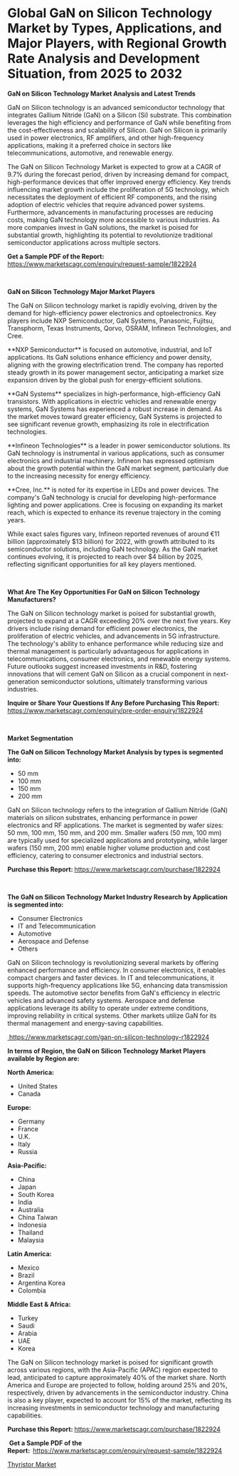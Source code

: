 <p><h1>Global GaN on Silicon Technology Market by Types, Applications, and Major Players, with Regional Growth Rate Analysis and Development Situation, from 2025 to 2032</h1></p><p><strong>GaN on Silicon Technology Market Analysis and Latest Trends</strong></p>
<p><p>GaN on Silicon technology is an advanced semiconductor technology that integrates Gallium Nitride (GaN) on a Silicon (Si) substrate. This combination leverages the high efficiency and performance of GaN while benefiting from the cost-effectiveness and scalability of Silicon. GaN on Silicon is primarily used in power electronics, RF amplifiers, and other high-frequency applications, making it a preferred choice in sectors like telecommunications, automotive, and renewable energy.</p><p>The GaN on Silicon Technology Market is expected to grow at a CAGR of 9.7% during the forecast period, driven by increasing demand for compact, high-performance devices that offer improved energy efficiency. Key trends influencing market growth include the proliferation of 5G technology, which necessitates the deployment of efficient RF components, and the rising adoption of electric vehicles that require advanced power systems. Furthermore, advancements in manufacturing processes are reducing costs, making GaN technology more accessible to various industries. As more companies invest in GaN solutions, the market is poised for substantial growth, highlighting its potential to revolutionize traditional semiconductor applications across multiple sectors.</p></p>
<p><strong>Get a Sample PDF of the Report:&nbsp;</strong> <a href="https://www.marketscagr.com/enquiry/request-sample/1822924?utm_campaign=2004&utm_medium=2&utm_source=Github&utm_content=ia&utm_term=06042025&utm_id=gan-on-silicon-technology">https://www.marketscagr.com/enquiry/request-sample/1822924</a></p>
<p>&nbsp;</p>
<p><strong>GaN on Silicon Technology Major Market Players</strong></p>
<p><p>The GaN on Silicon technology market is rapidly evolving, driven by the demand for high-efficiency power electronics and optoelectronics. Key players include NXP Semiconductor, GaN Systems, Panasonic, Fujitsu, Transphorm, Texas Instruments, Qorvo, OSRAM, Infineon Technologies, and Cree.</p><p>**NXP Semiconductor** is focused on automotive, industrial, and IoT applications. Its GaN solutions enhance efficiency and power density, aligning with the growing electrification trend. The company has reported steady growth in its power management sector, anticipating a market size expansion driven by the global push for energy-efficient solutions.</p><p>**GaN Systems** specializes in high-performance, high-efficiency GaN transistors. With applications in electric vehicles and renewable energy systems, GaN Systems has experienced a robust increase in demand. As the market moves toward greater efficiency, GaN Systems is projected to see significant revenue growth, emphasizing its role in electrification technologies.</p><p>**Infineon Technologies** is a leader in power semiconductor solutions. Its GaN technology is instrumental in various applications, such as consumer electronics and industrial machinery. Infineon has expressed optimism about the growth potential within the GaN market segment, particularly due to the increasing necessity for energy efficiency.</p><p>**Cree, Inc.** is noted for its expertise in LEDs and power devices. The company's GaN technology is crucial for developing high-performance lighting and power applications. Cree is focusing on expanding its market reach, which is expected to enhance its revenue trajectory in the coming years.</p><p>While exact sales figures vary, Infineon reported revenues of around €11 billion (approximately $13 billion) for 2022, with growth attributed to its semiconductor solutions, including GaN technology. As the GaN market continues evolving, it is projected to reach over $4 billion by 2025, reflecting significant opportunities for all key players mentioned.</p></p>
<p>&nbsp;</p>
<p><strong>What Are The Key Opportunities For GaN on Silicon Technology Manufacturers?</strong></p>
<p><p>The GaN on Silicon technology market is poised for substantial growth, projected to expand at a CAGR exceeding 20% over the next five years. Key drivers include rising demand for efficient power electronics, the proliferation of electric vehicles, and advancements in 5G infrastructure. The technology's ability to enhance performance while reducing size and thermal management is particularly advantageous for applications in telecommunications, consumer electronics, and renewable energy systems. Future outlooks suggest increased investments in R&D, fostering innovations that will cement GaN on Silicon as a crucial component in next-generation semiconductor solutions, ultimately transforming various industries.</p></p>
<p><strong>Inquire or Share Your Questions If Any Before Purchasing This Report:</strong> <a href="https://www.marketscagr.com/enquiry/pre-order-enquiry/1822924?utm_campaign=2004&utm_medium=2&utm_source=Github&utm_content=ia&utm_term=06042025&utm_id=gan-on-silicon-technology">https://www.marketscagr.com/enquiry/pre-order-enquiry/1822924</a></p>
<p>&nbsp;</p>
<p><strong>Market Segmentation</strong></p>
<p><strong>The GaN on Silicon Technology Market Analysis by types is segmented into:</strong></p>
<p><ul><li>50 mm</li><li>100 mm</li><li>150 mm</li><li>200 mm</li></ul></p>
<p><p>GaN on Silicon technology refers to the integration of Gallium Nitride (GaN) materials on silicon substrates, enhancing performance in power electronics and RF applications. The market is segmented by wafer sizes: 50 mm, 100 mm, 150 mm, and 200 mm. Smaller wafers (50 mm, 100 mm) are typically used for specialized applications and prototyping, while larger wafers (150 mm, 200 mm) enable higher volume production and cost efficiency, catering to consumer electronics and industrial sectors.</p></p>
<p><strong>Purchase this Report:&nbsp;</strong><a href="https://www.marketscagr.com/purchase/1822924?utm_campaign=2004&utm_medium=2&utm_source=Github&utm_content=ia&utm_term=06042025&utm_id=gan-on-silicon-technology">https://www.marketscagr.com/purchase/1822924</a></p>
<p>&nbsp;</p>
<p><strong>The GaN on Silicon Technology Market Industry Research by Application is segmented into:</strong></p>
<p><ul><li>Consumer Electronics</li><li>IT and Telecommunication</li><li>Automotive</li><li>Aerospace and Defense</li><li>Others</li></ul></p>
<p><p>GaN on Silicon technology is revolutionizing several markets by offering enhanced performance and efficiency. In consumer electronics, it enables compact chargers and faster devices. In IT and telecommunications, it supports high-frequency applications like 5G, enhancing data transmission speeds. The automotive sector benefits from GaN's efficiency in electric vehicles and advanced safety systems. Aerospace and defense applications leverage its ability to operate under extreme conditions, improving reliability in critical systems. Other markets utilize GaN for its thermal management and energy-saving capabilities.</p></p>
<p><a href="https://www.marketscagr.com/gan-on-silicon-technology-r1822924?utm_campaign=2004&utm_medium=2&utm_source=Github&utm_content=ia&utm_term=06042025&utm_id=gan-on-silicon-technology">&nbsp;https://www.marketscagr.com/gan-on-silicon-technology-r1822924</a></p>
<p><strong>In terms of Region, the GaN on Silicon Technology Market Players available by Region are:</strong></p>
<p>
    <p> <strong> North America: </strong>
        <ul>
            <li>United States</li>
            <li>Canada</li>
        </ul>
        </p> 
    <p> <strong> Europe: </strong>
        <ul>
            <li>Germany</li>
            <li>France</li>
            <li>U.K.</li>
            <li>Italy</li>
            <li>Russia</li>
        </ul>
        </p> 
    <p> <strong> Asia-Pacific: </strong>
        <ul>
            <li>China</li>
            <li>Japan</li>
            <li>South Korea</li>
            <li>India</li>
            <li>Australia</li>
            <li>China Taiwan</li>
            <li>Indonesia</li>
            <li>Thailand</li>
            <li>Malaysia</li>
        </ul>
        </p> 
    <p> <strong> Latin America: </strong>
        <ul>
            <li>Mexico</li>
            <li>Brazil</li>
            <li>Argentina Korea</li>
            <li>Colombia</li>
        </ul>
        </p> 
    <p> <strong> Middle East & Africa: </strong>
        <ul>
            <li>Turkey</li>
            <li>Saudi</li>
            <li>Arabia</li>
            <li>UAE</li>
            <li>Korea</li>
        </ul>
    </p>
    </p>
<p><p>The GaN on Silicon technology market is poised for significant growth across various regions, with the Asia-Pacific (APAC) region expected to lead, anticipated to capture approximately 40% of the market share. North America and Europe are projected to follow, holding around 25% and 20%, respectively, driven by advancements in the semiconductor industry. China is also a key player, expected to account for 15% of the market, reflecting its increasing investments in semiconductor technology and manufacturing capabilities.</p></p>
<p><strong>Purchase this Report: </strong><a href="https://www.marketscagr.com/purchase/1822924?utm_campaign=2004&utm_medium=2&utm_source=Github&utm_content=ia&utm_term=06042025&utm_id=gan-on-silicon-technology">https://www.marketscagr.com/purchase/1822924</a></p>
<p>&nbsp;<strong>Get a Sample PDF of the Report:&nbsp;&nbsp;</strong><a href="https://www.marketscagr.com/enquiry/request-sample/1822924?utm_campaign=2004&utm_medium=2&utm_source=Github&utm_content=ia&utm_term=06042025&utm_id=gan-on-silicon-technology">https://www.marketscagr.com/enquiry/request-sample/1822924</a></p>
<p><strong></strong></p>
<p><p><a href="https://github.com/globismark/Market-Research-Report-List-6/blob/main/thyristor-market.md?utm_campaign=2004&utm_medium=2&utm_source=Github&utm_content=ia&utm_term=06042025&utm_id=gan-on-silicon-technology">Thyristor Market</a></p></p>